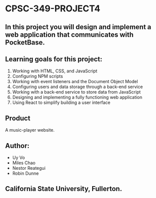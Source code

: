 # CPSC-349-PROJECT4
## In this project you will design and implement a web application that communicates with PocketBase.

## Learning goals for this project:
1. Working with HTML, CSS, and JavaScript
2. Configuring NPM scripts
3. Working with event listeners and the Document Object Model
4. Configuring users and data storage through a back-end service
5. Working with a back-end service to store data from JavaScript
6. Designing and implementing a fully functioning web application
7. Using React to simplify building a user interface

## Product
A music-player website.

## Author: 
- Uy Vo 
- Miles Chao
- Nestor Reategui 
- Robin Dunne
## California State University, Fullerton.
